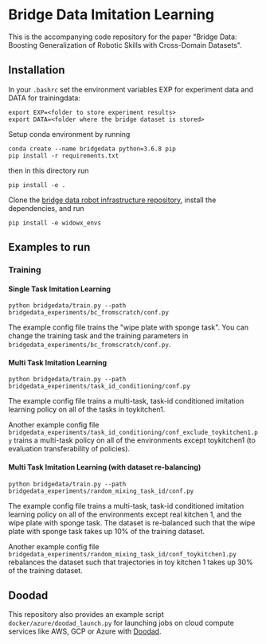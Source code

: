 # Bridge Data Imitation Learning

This is the accompanying code repository for the paper "Bridge Data: Boosting Generalization of Robotic Skills with Cross-Domain Datasets".

## Installation

In your `.bashrc` set the environment variables EXP for experiment data and DATA for trainingdata:

```
export EXP=<folder to store experiment results>
export DATA=<folder where the bridge dataset is stored>
```

Setup conda environment by running

```
conda create --name bridgedata python=3.6.8 pip
pip install -r requirements.txt
```

then in this directory run

`pip install -e .`

Clone the  [bridge data robot infrastructure repository](https://github.com/yanlai00/bridge_data_robot_infra), install the dependencies, and run

`pip install -e widowx_envs`

## Examples to run

### Training

#### Single Task Imitation Learning

`python bridgedata/train.py --path  bridgedata_experiments/bc_fromscratch/conf.py`

The example config file trains the "wipe plate with sponge task". You can change the training task and the training parameters in `bridgedata_experiments/bc_fromscratch/conf.py`.

#### Multi Task Imitation Learning

`python bridgedata/train.py --path  bridgedata_experiments/task_id_conditioning/conf.py`

The example config file trains a multi-task, task-id conditioned imitation learning policy on all of the tasks in toykitchen1.  

Another example config file `bridgedata_experiments/task_id_conditioning/conf_exclude_toykitchen1.py` trains a multi-task policy on all of the environments except toykitchen1 (to evaluation transferability of policies).

#### Multi Task Imitation Learning (with dataset re-balancing)

`python bridgedata/train.py --path  bridgedata_experiments/random_mixing_task_id/conf.py`

The example config file trains a multi-task, task-id conditioned imitation learning policy on all of the environments except real kitchen 1, and the wipe plate with sponge task. The dataset is re-balanced such that the wipe plate with sponge task takes up 10% of the training dataset.  

Another example config file `bridgedata_experiments/random_mixing_task_id/conf_toykitchen1.py` rebalances the dataset such that trajectories in toy kitchen 1 takes up 30% of the training dataset.

## Doodad

This repository also provides an example script  `docker/azure/doodad_launch.py` for launching jobs on cloud compute services like AWS, GCP or Azure with [Doodad](https://github.com/rail-berkeley/doodad).

